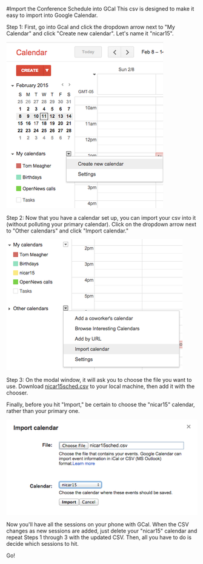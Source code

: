 #Import the Conference Schedule into GCal
This csv is designed to make it easy to import into Google Calendar.

Step 1: First, go into Gcal and click the dropdown arrow next to "My Calendar" and click "Create new calendar". Let's name it "nicar15".

![](screenshots/step1.png)


Step 2: Now that you have a calendar set up, you can import your csv into it (without polluting your primary calendar). Click on the dropdown arrow next to "Other calendars" and click "Import calendar."

![](screenshots/step2.png)

Step 3: On the modal window, it will ask you to choose the file you want to use. Download [nicar15sched.csv](https://raw.githubusercontent.com/tommeagher/Scrapers/master/nicarscraper/nicar15sched.csv) to your local machine, then add it with the chooser.

Finally, before you hit "Import," be certain to choose the "nicar15" calendar, rather than your primary one.

![](screenshots/step3.png)

Now you'll have all the sessions on your phone with GCal. When the CSV changes as new sessions are added, just delete your "nicar15" calendar and repeat Steps 1 through 3 with the updated CSV. Then, all you have to do is decide which sessions to hit.

Go!

